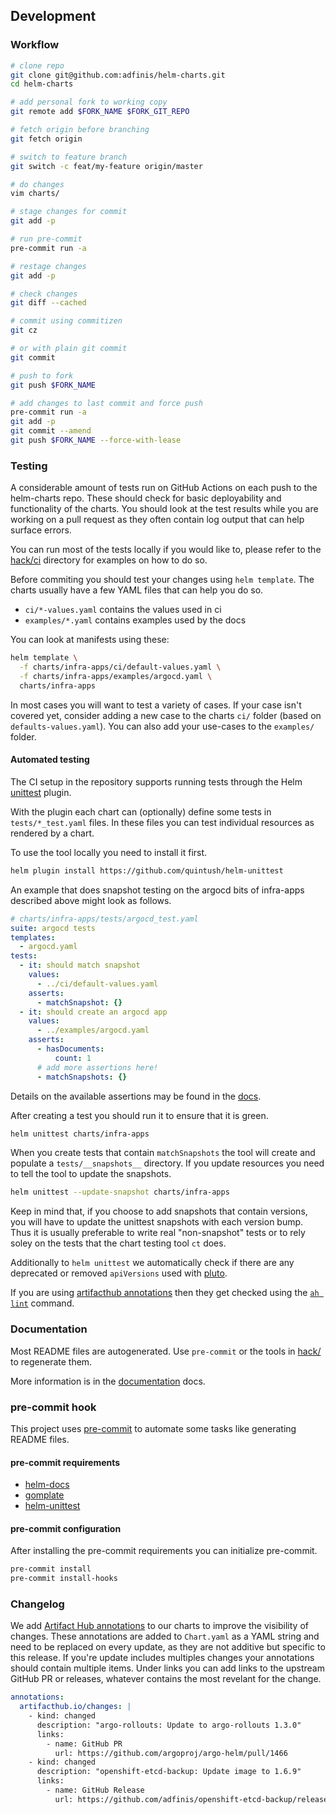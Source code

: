 ## Development

### Workflow

```bash
# clone repo
git clone git@github.com:adfinis/helm-charts.git
cd helm-charts

# add personal fork to working copy
git remote add $FORK_NAME $FORK_GIT_REPO

# fetch origin before branching
git fetch origin

# switch to feature branch
git switch -c feat/my-feature origin/master

# do changes
vim charts/

# stage changes for commit
git add -p

# run pre-commit
pre-commit run -a

# restage changes
git add -p

# check changes
git diff --cached

# commit using commitizen
git cz

# or with plain git commit
git commit

# push to fork
git push $FORK_NAME

# add changes to last commit and force push
pre-commit run -a
git add -p
git commit --amend
git push $FORK_NAME --force-with-lease
```

### Testing

A considerable amount of tests run on GitHub Actions on each push to the helm-charts repo. These should
check for basic deployability and functionality of the charts. You should look at the test results while
you are working on a pull request as they often contain log output that can help surface errors.

You can run most of the tests locally if you would like to, please refer to the [hack/ci](../hack/ci)
directory for examples on how to do so.

Before commiting you should test your changes using `helm template`. The charts usually have a few YAML
files that can help you do so.
* `ci/*-values.yaml` contains the values used in ci
* `examples/*.yaml` contains examples used by the docs

You can look at manifests using these:
```bash
helm template \
  -f charts/infra-apps/ci/default-values.yaml \
  -f charts/infra-apps/examples/argocd.yaml \
  charts/infra-apps
```

In most cases you will want to test a variety of cases. If your case isn't covered yet, consider adding
a new case to the charts `ci/` folder (based on `defaults-values.yaml`). You can also add your use-cases
to the `examples/` folder.

#### Automated testing

The CI setup in the repository supports running tests through the Helm [unittest](https://github.com/quintush/helm-unittest/)
plugin.

With the plugin each chart can (optionally) define some tests in `tests/*_test.yaml` files. In these
files you can test individual resources as rendered by a chart.

To use the tool locally you need to install it first.

```bash
helm plugin install https://github.com/quintush/helm-unittest
```

An example that does snapshot testing on the argocd bits of infra-apps described above might look as
follows.

```yaml
# charts/infra-apps/tests/argocd_test.yaml
suite: argocd tests
templates:
  - argocd.yaml
tests:
  - it: should match snapshot
    values:
      - ../ci/default-values.yaml
    asserts:
      - matchSnapshot: {}
  - it: should create an argocd app
    values:
      - ../examples/argocd.yaml
    asserts:
      - hasDocuments:
          count: 1
      # add more assertions here!
      - matchSnapshots: {}
```
Details on the available assertions may be found in the [docs](https://github.com/helm-unittest/helm-unittest/blob/main/DOCUMENT.md).

After creating a test you should run it to ensure that it is green.

```bash
helm unittest charts/infra-apps
```

When you create tests that contain `matchSnapshots` the tool will create and populate a
`tests/__snapshots__` directory. If you update resources you need to tell the tool to update the
snapshots.

```bash
helm unittest --update-snapshot charts/infra-apps
```

Keep in mind that, if you choose to add snapshots that contain versions, you
will have to update the unittest snapshots with each version bump. Thus it
is usually preferable to write real "non-snapshot" tests or to rely soley on
the tests that the chart testing tool `ct` does.

Additionally to `helm unittest` we automatically check if there are any deprecated or removed `apiVersions` used with [pluto](https://pluto.docs.fairwinds.com/).

If you are using [artifacthub annotations](https://blog.artifacthub.io/blog/ah-cli/) then they get checked using the [`ah lint`](https://blog.artifacthub.io/blog/ah-cli/) command.

### Documentation

Most README files are autogenerated. Use `pre-commit` or the tools
in [hack/](../hack) to regenerate them.

More information is in the [documentation](./documentation.md) docs.

### pre-commit hook

This project uses [pre-commit](https://pre-commit.com/) to automate some tasks like
generating README files.

#### pre-commit requirements

* [helm-docs](https://github.com/norwoodj/helm-docs)
* [gomplate](https://github.com/hairyhenderson/gomplate)
* [helm-unittest](https://github.com/quintush/helm-unittest/)

#### pre-commit configuration

After installing the pre-commit requirements you can initialize pre-commit.

```bash
pre-commit install
pre-commit install-hooks
```

### Changelog

We add [Artifact Hub annotations](https://artifacthub.io/docs/topics/annotations/helm/)
to our charts to improve the visibility of changes. These annotations are added
to `Chart.yaml` as a YAML string and need to be replaced on every update, as
they are not additive but specific to this release. If you're update includes
multiples changes your annotations should contain multiple items.
Under links you can add links to the upstream GitHub PR or releases, whatever
contains the most revelant for the change.

```yaml
annotations:
  artifacthub.io/changes: |
    - kind: changed
      description: "argo-rollouts: Update to argo-rollouts 1.3.0"
      links:
        - name: GitHub PR
          url: https://github.com/argoproj/argo-helm/pull/1466
    - kind: changed
      description: "openshift-etcd-backup: Update image to 1.6.9"
      links:
        - name: GitHub Release
          url: https://github.com/adfinis/openshift-etcd-backup/releases/tag/v1.6.9
```
